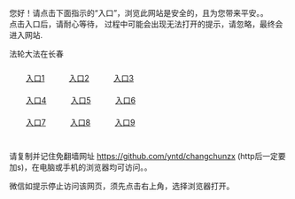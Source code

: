 您好！请点击下面指示的“入口”，浏览此网站是安全的，且为您带来平安。。 <br/>
点击入口后，请耐心等待， 过程中可能会出现无法打开的提示，请忽略，最终会进入网站. </br>

法轮大法在长春<br/>
<div style="padding:10px"><a style="margin:20px" target="_blank" href="https://do1nj6fsvlpoi.cloudfront.net/2Qpsp?uannjus" id="ccLink1" rel="nofollow">入口1</a> <a target="_blank" style="margin:20px" href="https://d35iv5asakn73q.cloudfront.net/2Qpsp?mhtmecth" id="ccLink2" rel="nofollow">入口2</a> <a style="margin:20px" target="_blank" href="https://d3ppeqeteowcmh.cloudfront.net/2Qpsp?gjyoyzhm" id="ccLink3" rel="nofollow">入口3</a></div>

<div style="padding:10px" ><a style="margin:20px" target="_blank" href="https://do1nj6fsvlpoi.cloudfront.net/2Qpsp?uannjus" id="ccLink4" rel="nofollow">入口4</a> <a style="margin:20px" href="https://d35iv5asakn73q.cloudfront.net/2Qpsp?mhtmecth" target="_blank" id="ccLink5" rel="nofollow">入口5</a> <a style="margin:20px" href="https://d3ppeqeteowcmh.cloudfront.net/2Qpsp?gjyoyzhm" target="_blank" id="ccLink6" rel="nofollow">入口6</a></div>

<div style="padding:10px"><a style="margin:20px" target="_blank" href="https://do1nj6fsvlpoi.cloudfront.net/2Qpsp?uannjus" id="ccLink7" rel="nofollow">入口7</a> <a style="margin:20px" href="https://d35iv5asakn73q.cloudfront.net/2Qpsp?mhtmecth" target="_blank" id="ccLink8" rel="nofollow">入口8</a> <a style="margin:20px" target="_blank" href="https://d3ppeqeteowcmh.cloudfront.net/2Qpsp?gjyoyzhm" id="ccLink9" rel="nofollow">入口9</a></div>

<br/>



请复制并记住免翻墙网址 https://github.com/yntd/changchunzx (http后一定要加s)，在电脑或手机的浏览器均可访问。。<br/>

微信如提示停止访问该网页，须先点击右上角，选择浏览器打开。

